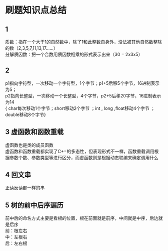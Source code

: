 # 刷题知识点总结
## 1
质数：指在一个大于1的自然数中，除了1和此整数自身外，没法被其他自然数整除的数（2,3,5,7,11,13,17......）  
分解质因数：把一个合数用质因数相乘的形式表示出来（30 = 2x3x5）  
## 2
p1指向字符型，一次移动一个字符型，1个字节；p1+5后移5个字节，16进制表示为5；  
p2指向长整型，一次移动一个长整型，4个字节，p2+5后移20字节，16进制表示为14  
{ char每次移动1个字节；short移动2个字节 ；int , long ,float移动4个字节 ；double移动8个字节}  
## 3 虚函数和函数重载
虚函数也是类的成员函数  
虚函数和函数重载都实现了C+=的多态性，但表现形式不一样，函数重载调用根据参数个数、参数类型等进行区分，而虚函数则是根据动态联编来确定调用什么  
## 4 回文串
正读反读都一样的串  
## 5 树的前中后序遍历  
前中后的命名方式主要是看根的位置，根在前面就是前序，中间就是中序，后边就是后序  
前：根左右  
中：左根右  
后：左右根  
